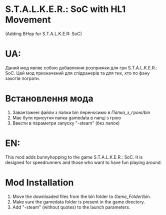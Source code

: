# S.T.A.L.K.E.R.: SoC with HL1 Movement
(Adding BHop for S.T.A.L.K.E.R: SoC)
# UA:
Даний мод являє собою добавлення розприжки для гри S.T.A.L.K.E.R.: SoC. Цей мод призначений для спідранерів та для тих, хто по фану захотів пограти.
# Встановлення мода
1. Завантажені файли з папки bin переносимо в *Папка_з_грою*/bin
2. Має бути присутня папка gamedata в папці з грою
3. Ввести в параметри запуску "-steam" (без лапок)
# EN:
This mod adds bunnyhopping to the game S.T.A.L.K.E.R.: SoC. It is designed for speedrunners and those who want to have fun playing around.
# Mod Installation
1. Move the downloaded files from the bin folder to *Game_Folder*/bin.
2. Make sure the gamedata folder is present in the game directory.
3. Add "-steam" (without quotes) to the launch parameters.
